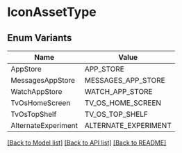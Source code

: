 # IconAssetType

## Enum Variants

| Name | Value |
|---- | -----|
| AppStore | APP_STORE |
| MessagesAppStore | MESSAGES_APP_STORE |
| WatchAppStore | WATCH_APP_STORE |
| TvOsHomeScreen | TV_OS_HOME_SCREEN |
| TvOsTopShelf | TV_OS_TOP_SHELF |
| AlternateExperiment | ALTERNATE_EXPERIMENT |


[[Back to Model list]](../README.md#documentation-for-models) [[Back to API list]](../README.md#documentation-for-api-endpoints) [[Back to README]](../README.md)


